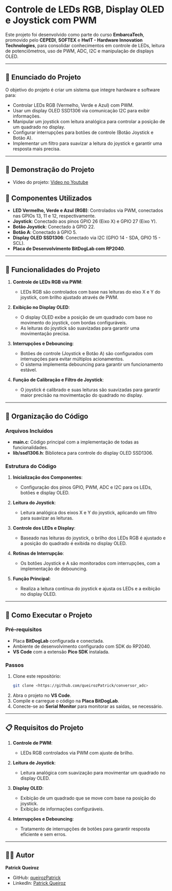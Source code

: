 # Controle de LEDs RGB, Display OLED e Joystick com PWM

Este projeto foi desenvolvido como parte do curso **EmbarcaTech**, promovido pelo **CEPEDI**, **SOFTEX** e **HwIT - Hardware Innovation Technologies**, para consolidar conhecimentos em controle de LEDs, leitura de potenciômetros, uso de PWM, ADC, I2C e manipulação de displays OLED.

---

## 📝 Enunciado do Projeto

O objetivo do projeto é criar um sistema que integre hardware e software para:

- Controlar LEDs RGB (Vermelho, Verde e Azul) com PWM.
- Usar um display OLED SSD1306 via comunicação I2C para exibir informações.
- Manipular um joystick com leitura analógica para controlar a posição de um quadrado no display.
- Configurar interrupções para botões de controle (Botão Joystick e Botão A).
- Implementar um filtro para suavizar a leitura do joystick e garantir uma resposta mais precisa.

---

## 🎥 Demonstração do Projeto
- Vídeo do projeto: [Video no Youtube](https://youtube.com/shorts/mBYFWXM37Ng?feature=share)

## 🔧 Componentes Utilizados

- **LED Vermelho, Verde e Azul (RGB)**: Controlados via PWM, conectados nas GPIOs 13, 11 e 12, respectivamente.
- **Joystick**: Conectado aos pinos GPIO 26 (Eixo X) e GPIO 27 (Eixo Y).
- **Botão Joystick**: Conectado à GPIO 22.
- **Botão A**: Conectado à GPIO 5.
- **Display OLED SSD1306**: Conectado via I2C (GPIO 14 - SDA, GPIO 15 - SCL).
- **Placa de Desenvolvimento BitDogLab com RP2040**.

---

## 🎯 Funcionalidades do Projeto

1. **Controle de LEDs RGB via PWM**:
   - LEDs RGB são controlados com base nas leituras do eixo X e Y do joystick, com brilho ajustado através de PWM.

2. **Exibição no Display OLED**:
   - O display OLED exibe a posição de um quadrado com base no movimento do joystick, com bordas configuráveis.
   - As leituras do joystick são suavizadas para garantir uma movimentação precisa.

3. **Interrupções e Debouncing**:
   - Botões de controle (Joystick e Botão A) são configurados com interrupções para evitar múltiplos acionamentos.
   - O sistema implementa debouncing para garantir um funcionamento estável.

4. **Função de Calibração e Filtro de Joystick**:
   - O joystick é calibrado e suas leituras são suavizadas para garantir maior precisão na movimentação do quadrado no display.

---

## 📂 Organização do Código

### Arquivos Incluídos

- **main.c**: Código principal com a implementação de todas as funcionalidades.
- **lib/ssd1306.h**: Biblioteca para controle do display OLED SSD1306.

### Estrutura do Código

1. **Inicialização dos Componentes**:
   - Configuração dos pinos GPIO, PWM, ADC e I2C para os LEDs, botões e display OLED.
   
2. **Leitura do Joystick**:
   - Leitura analógica dos eixos X e Y do joystick, aplicando um filtro para suavizar as leituras.

3. **Controle dos LEDs e Display**:
   - Baseado nas leituras do joystick, o brilho dos LEDs RGB é ajustado e a posição do quadrado é exibida no display OLED.

4. **Rotinas de Interrupção**:
   - Os botões Joystick e A são monitorados com interrupções, com a implementação de debouncing.

5. **Função Principal**:
   - Realiza a leitura contínua do joystick e ajusta os LEDs e a exibição no display OLED.

---

## 🚀 Como Executar o Projeto

### Pré-requisitos

- Placa **BitDogLab** configurada e conectada.
- Ambiente de desenvolvimento configurado com SDK do RP2040.
- **VS Code** com a extensão **Pico SDK** instalada.

### Passos

1. Clone este repositório:
   ```bash
   git clone <https://github.com/queirozPatrick/conversor_adc>
   ```
2. Abra o projeto no **VS Code**.
3. Compile e carregue o código na **Placa BitDogLab**.
4. Conecte-se ao **Serial Monitor** para monitorar as saídas, se necessário.

---

## 📋 Requisitos do Projeto

1. **Controle de PWM**:
   - LEDs RGB controlados via PWM com ajuste de brilho.
   
2. **Leitura de Joystick**:
   - Leitura analógica com suavização para movimentar um quadrado no display OLED.

3. **Display OLED**:
   - Exibição de um quadrado que se move com base na posição do joystick.
   - Exibição de informações configuráveis.

4. **Interrupções e Debouncing**:
   - Tratamento de interrupções de botões para garantir resposta eficiente e sem erros.

---

## 👨‍💻 Autor

**Patrick Queiroz**  
- GitHub: [queirozPatrick](https://github.com/queirozPatrick)  
- LinkedIn: [Patrick Queiroz](https://www.linkedin.com/in/patricksq/)
